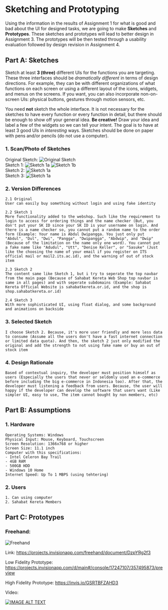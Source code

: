 # Sketching and Prototyping
Using the information in the results of Assignment 1 for what is good and bad about the UI for designed tasks, we are going to make **Sketches** and **Prototypes**. These sketches and prototypes will lead to better design in Assignment 3. The prototypes will be then tested through a usability evaluation followed by design revision in Assignment 4.

## Part A: Sketches
Sketch at least **3 (three)** different UIs for the functions you are targeting. These three interfaces should be _dramatically different_ in terms of design directions. For example, they can be with different organizations of what functions on each screen or using a different layout of the icons, widgets, and menus on the screens. If you want, you can also incorporate non-on-screen UIs: physical buttons, gestures through motion sensors, etc.

You need **not** sketch the whole interface. It is not necessary for the sketches to have every function or every function in detail, but there should be enough to show off your general idea. **Be creative!** Draw your idea and label a few of the widgets so we can tell your intent. The goal is to have at least 3 good UIs in *interesting* ways. Sketches should be done on paper with pens and/or pencils (do not use a computer).

### 1. Scan/Photo of Sketches

Original Sketch:
![Original Sketch](https://raw.githubusercontent.com/hci-a-if-its-2019/assignment-2-akmal1997/master/media/IMG.jpg)
<br>
Sketch 1:
![Sketch 1a](https://raw.githubusercontent.com/hci-a-if-its-2019/assignment-2-akmal1997/master/media/IMG2.jpg)
![Sketch 1b](https://raw.githubusercontent.com/hci-a-if-its-2019/assignment-2-akmal1997/master/media/IMG3.jpg)
<br>
Sketch 2:
![Sketch 1a](https://raw.githubusercontent.com/hci-a-if-its-2019/assignment-2-akmal1997/master/media/IMG4.jpg)
<br>
Sketch 3:
![Sketch 1a](https://raw.githubusercontent.com/hci-a-if-its-2019/assignment-2-akmal1997/master/media/IMG5.jpg)

### 2. Version Differences
```
2.1 Original
User can easily buy something without login and using fake identity

2.2 Sketch 1
More functionality added to the webshop. Such like the requirement to login to access for ordering things and the name checker (But, you don't put your SK ID since your SK ID is your username on login. And there is a name checker so, you cannot put a random name to the order form (Example: Your name is Abdul Dwipangga. You just only put "Abdul", "Dul", "Dwi", "Pangga", "Dwipangga", "Abdwip", and "Dwip" (Because of the limitation on the name only one word). You cannot put a fake name like "Adudul", "Utt", "Denise Keller", or "Sasuke" (Just like the choosing the name of your email if you register on ITS official mail or mail2.its.ac.id), and the warning of out of stock item

2.3 Sketch 2
The content same like Sketch 1, but i try to seperate the top navbar from the main page (Because of Sahabat Kereta Web Shop top navbar is same in all pages) and with seperate subdomains (Example: Sahabat Kereta Official Website is sahabatkereta.or.id, and the shop is shop.sahabatkereta.or.id)

2.4 Sketch 3
With more sophisticated UI, using float dialog, and some background and animations on backside

```

### 3. Selected Sketch
```
I choose Sketch 2. Because, it's more user friendly and more less data to consume (Assume all the users don't have a fast internet connection or limited data quota). And then, the sketch 2 just only modified the original and add the strength to not using fake name or buy an out of stock item
```

### 4. Design Rationale
```
Based of contextual inquiry, the developer must position himself as users (Especially the users that never or seldomly used an e-commerce before including the big e-commerce in Indonesia too). After that, the developer must listening a feedback from users. Because, the user will happy if the developer can develop the software that users want (Like simpler UI, easy to use, The item cannot bought by non members, etc)
```

## Part B: Assumptions
### 1. Hardware
```
Operating Systems: Windows
Physical Input: Mouse, Keyboard, Touchscreen
Screen Resolution: 1366x768 or higher
Screen Size: 11.1 inch
Computer with this specifications:
- Intel Celeron Bay Trail
- 4GB RAM
- 500GB HDD
- Windows 10 Home
Internet Speed: Up To 1 MBPS (using tehtering)
```
### 2. Users
```
1. Can using computer
2. Sahabat Kereta Members
```

## Part C: Prototypes
### Freehand:
![Freehand](https://raw.githubusercontent.com/hci-a-if-its-2019/assignment-2-akmal1997/master/media/2019-03-28.png)

Link: https://projects.invisionapp.com/freehand/document/DzpYRg2f3

Low Fidelity Prototype: https://projects.invisionapp.com/d/main#/console/17247107/357495873/preview

High Fidelity Prototype: https://invis.io/GSRTBFZAHD3

Video:

[![IMAGE ALT TEXT](http://img.youtube.com/vi/7r2dNwArNhM/0.jpg)](http://www.youtube.com/watch?v=7r2dNwArNhM "Low Fidelity Prototype")
